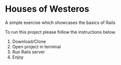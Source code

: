 # Houses of Westeros 
A simple exercise which showcases the basics of Rails 

To run this project please follow the instructions below. 
1. Download/Clone 
2. Open project in terminal 
3. Run Rails server 
4. Enjoy 
